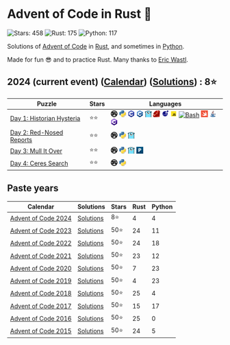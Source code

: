 # Advent of Code in Rust 🦀

![Stars: 458](https://img.shields.io/badge/Stars-458⭐-blue)
![Rust: 175](https://img.shields.io/badge/Rust-175-cyan?logo=Rust)
![Python: 117](https://img.shields.io/badge/Python-117-cyan?logo=Python)

Solutions of [Advent of Code](https://adventofcode.com/) in [Rust](https://www.rust-lang.org), and sometimes in [Python](https://www.python.org/).

Made for fun 😎 and to practice Rust. Many thanks to [Eric Wastl](https://twitter.com/ericwastl).

## 2024 (current event) ([Calendar](https://adventofcode.com/2024)) ([Solutions](2024/)) : 8⭐

Puzzle                                                           | Stars | Languages
---------------------------------------------------------------- | ----- | -----------
[Day 1: Historian Hysteria](https://adventofcode.com/2024/day/1) | ⭐⭐  | [![Rust](./scripts/assets/rust.png)](./2024/day1/day1.rs) [![Python](./scripts/assets/python.png)](./2024/day1/day1.py) [![C](./scripts/assets/c.png)](./2024/day1/day1.c) [![C++](./scripts/assets/cpp.png)](./2024/day1/day1.cpp) [![Go](./scripts/assets/go.png)](./2024/day1/day1.go) [![Ruby](./scripts/assets/ruby.png)](./2024/day1/day1.rb) [![Lua](./scripts/assets/lua.png)](./2024/day1/day1.lua) [![JS](./scripts/assets/javascript.png)](./2024/day1/day1.js) [![Bash](./scripts/assets/bash.png)](./2024/day1/day1.sh) [![Swift](./scripts/assets/swift.png)](./2024/day1/day1.swift) [![Java](./scripts/assets/java.png)](./2024/day1/day1.java) [![C#](./scripts/assets/csharp.png)](./2024/day1/day1.cs)
[Day 2: Red-Nosed Reports](https://adventofcode.com/2024/day/2)  | ⭐⭐  | [![Rust](./scripts/assets/rust.png)](./2024/day2/day2.rs) [![Python](./scripts/assets/python.png)](./2024/day2/day2.py) [![Go](./scripts/assets/go.png)](./2024/day2/day2.go)
[Day 3: Mull It Over](https://adventofcode.com/2024/day/3)       | ⭐⭐  | [![Rust](./scripts/assets/rust.png)](./2024/day3/day3.rs) [![Python](./scripts/assets/python.png)](./2024/day3/day3.py) [![Go](./scripts/assets/go.png)](./2024/day3/day3.go) [![Perl](./scripts/assets/perl.png)](./2024/day3/day3.pl)
[Day 4: Ceres Search](https://adventofcode.com/2024/day/4)       | ⭐⭐  | [![Rust](./scripts/assets/rust.png)](./2024/day4/day4.rs) [![Python](./scripts/assets/python.png)](./2024/day4/day4.py)

## Paste years

Calendar | Solutions | Stars | Rust | Python
-------- | --------- | ----- | ---- | ------
[Advent of Code 2024](https://adventofcode.com/2024) | [Solutions](2024/README.md) |   8⭐ |   4 |   4
[Advent of Code 2023](https://adventofcode.com/2023) | [Solutions](2023/README.md) |  50⭐ |  24 |  11
[Advent of Code 2022](https://adventofcode.com/2022) | [Solutions](2022/README.md) |  50⭐ |  24 |  18
[Advent of Code 2021](https://adventofcode.com/2021) | [Solutions](2021/README.md) |  50⭐ |  23 |  12
[Advent of Code 2020](https://adventofcode.com/2020) | [Solutions](2020/README.md) |  50⭐ |   7 |  23
[Advent of Code 2019](https://adventofcode.com/2019) | [Solutions](2019/README.md) |  50⭐ |   4 |  23
[Advent of Code 2018](https://adventofcode.com/2018) | [Solutions](2018/README.md) |  50⭐ |  25 |   4
[Advent of Code 2017](https://adventofcode.com/2017) | [Solutions](2017/README.md) |  50⭐ |  15 |  17
[Advent of Code 2016](https://adventofcode.com/2016) | [Solutions](2016/README.md) |  50⭐ |  25 |   0
[Advent of Code 2015](https://adventofcode.com/2015) | [Solutions](2015/README.md) |  50⭐ |  24 |   5
